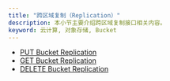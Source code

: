 ```yaml
---
title: "跨区域复制（Replication）"
description: 本小节主要介绍跨区域复制接口相关内容。
keyword: 云计算, 对象存储, Bucket
---
```


- [PUT Bucket Replication](put_replication/)
- [GET Bucket Replication](get_replication/)
- [DELETE Bucket Replication](delete_replication/)
